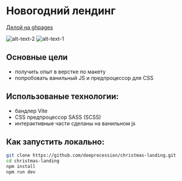 # Новогодний лендинг 

[Делой на ghpages](https://deeprecession.github.io/christmas-landing/)

![alt-text-2](https://github.com/user-attachments/assets/d8d57fcf-03a3-45e7-8349-2f8e55051be3 "title-2") ![alt-text-1](https://github.com/user-attachments/assets/9117919f-f64e-4a85-b9f2-aa9a207beee3 "title-1") 




## Основные цели
- получить опыт в верстке по макету 
- попробовать ванильный JS и предпроцессор для CSS

## Использованые технологии:
- бандлер Vite
- CSS предпроцессор SASS (SCSS)
- интерактивные части сделаны на ванильном js

## Как запустить локально:
```bash
git clone https://github.com/deeprecession/christmas-landing.git
cd christmas-landing
npm install
npm run dev
```

